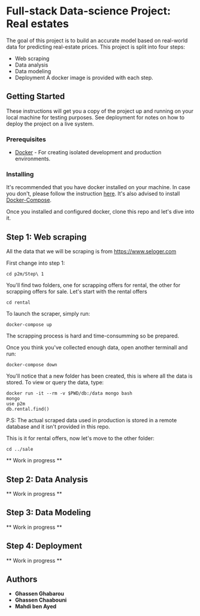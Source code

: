 # Full-stack Data-science Project: Real estates

The goal of this project is to build an accurate model based on real-world data for predicting real-estate prices.
This project is split into four steps:
* Web scraping
* Data analysis
* Data modeling
* Deployment
A docker image is provided with each step.

## Getting Started

These instructions will get you a copy of the project up and running on your local machine for  testing purposes. See deployment for notes on how to deploy the project on a live system.

### Prerequisites

* [Docker](https://www.docker.com/) - For creating isolated development and production environments.

### Installing

It's recommended that you have docker installed on your machine. In case you don't, please follow the instruction [here](https://docs.docker.com/install/).
It's also advised to install [Docker-Compose](https://docs.docker.com/compose/install/).

Once you installed and configured docker, clone this repo and let's dive into it.

## Step 1: Web scraping

All the data that we will be scraping is from https://www.seloger.com

First change into step 1:
```
cd p2m/Step\ 1
```
You'll find two folders, one for scrapping offers for rental, the other for scrapping offers for sale.
Let's start with the rental offers
```
cd rental
```
To launch the scraper, simply run:
```
docker-compose up
```
The scrapping process is hard and time-consumming so be prepared.

Once you think you've collected enough data, open another terminall and run:
```
docker-compose down
```
You'll notice that a new folder has been created, this is where all the data is stored.
To view or query the data, type:
```
docker run -it --rm -v $PWD/db:/data mongo bash
mongo
use p2m
db.rental.find()
```
P.S: The actual scraped data used in production is stored in a remote database and it isn't provided in this repo.

This is it for rental offers, now let's move to the other folder:
```
cd ../sale
```
** Work in progress **

## Step 2: Data Analysis

** Work in progress **

## Step 3: Data Modeling

** Work in progress **

## Step 4: Deployment

** Work in progress **

## Authors

* **Ghassen Ghabarou**
* **Ghassen Chaabouni**
* **Mahdi ben Ayed**

